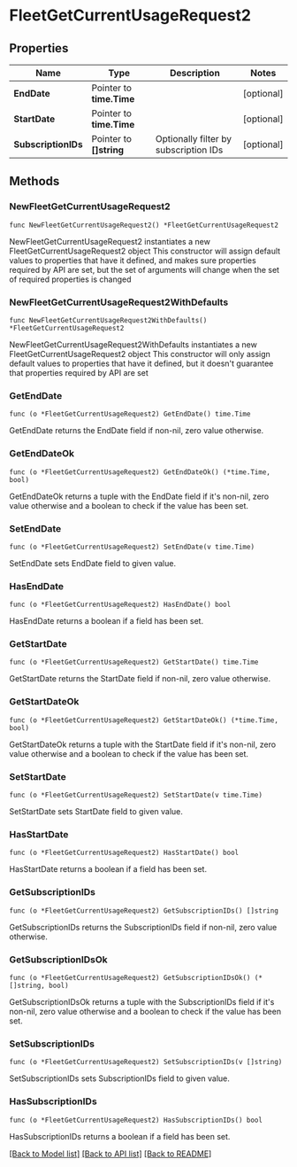 # FleetGetCurrentUsageRequest2

## Properties

Name | Type | Description | Notes
------------ | ------------- | ------------- | -------------
**EndDate** | Pointer to **time.Time** |  | [optional] 
**StartDate** | Pointer to **time.Time** |  | [optional] 
**SubscriptionIDs** | Pointer to **[]string** | Optionally filter by subscription IDs | [optional] 

## Methods

### NewFleetGetCurrentUsageRequest2

`func NewFleetGetCurrentUsageRequest2() *FleetGetCurrentUsageRequest2`

NewFleetGetCurrentUsageRequest2 instantiates a new FleetGetCurrentUsageRequest2 object
This constructor will assign default values to properties that have it defined,
and makes sure properties required by API are set, but the set of arguments
will change when the set of required properties is changed

### NewFleetGetCurrentUsageRequest2WithDefaults

`func NewFleetGetCurrentUsageRequest2WithDefaults() *FleetGetCurrentUsageRequest2`

NewFleetGetCurrentUsageRequest2WithDefaults instantiates a new FleetGetCurrentUsageRequest2 object
This constructor will only assign default values to properties that have it defined,
but it doesn't guarantee that properties required by API are set

### GetEndDate

`func (o *FleetGetCurrentUsageRequest2) GetEndDate() time.Time`

GetEndDate returns the EndDate field if non-nil, zero value otherwise.

### GetEndDateOk

`func (o *FleetGetCurrentUsageRequest2) GetEndDateOk() (*time.Time, bool)`

GetEndDateOk returns a tuple with the EndDate field if it's non-nil, zero value otherwise
and a boolean to check if the value has been set.

### SetEndDate

`func (o *FleetGetCurrentUsageRequest2) SetEndDate(v time.Time)`

SetEndDate sets EndDate field to given value.

### HasEndDate

`func (o *FleetGetCurrentUsageRequest2) HasEndDate() bool`

HasEndDate returns a boolean if a field has been set.

### GetStartDate

`func (o *FleetGetCurrentUsageRequest2) GetStartDate() time.Time`

GetStartDate returns the StartDate field if non-nil, zero value otherwise.

### GetStartDateOk

`func (o *FleetGetCurrentUsageRequest2) GetStartDateOk() (*time.Time, bool)`

GetStartDateOk returns a tuple with the StartDate field if it's non-nil, zero value otherwise
and a boolean to check if the value has been set.

### SetStartDate

`func (o *FleetGetCurrentUsageRequest2) SetStartDate(v time.Time)`

SetStartDate sets StartDate field to given value.

### HasStartDate

`func (o *FleetGetCurrentUsageRequest2) HasStartDate() bool`

HasStartDate returns a boolean if a field has been set.

### GetSubscriptionIDs

`func (o *FleetGetCurrentUsageRequest2) GetSubscriptionIDs() []string`

GetSubscriptionIDs returns the SubscriptionIDs field if non-nil, zero value otherwise.

### GetSubscriptionIDsOk

`func (o *FleetGetCurrentUsageRequest2) GetSubscriptionIDsOk() (*[]string, bool)`

GetSubscriptionIDsOk returns a tuple with the SubscriptionIDs field if it's non-nil, zero value otherwise
and a boolean to check if the value has been set.

### SetSubscriptionIDs

`func (o *FleetGetCurrentUsageRequest2) SetSubscriptionIDs(v []string)`

SetSubscriptionIDs sets SubscriptionIDs field to given value.

### HasSubscriptionIDs

`func (o *FleetGetCurrentUsageRequest2) HasSubscriptionIDs() bool`

HasSubscriptionIDs returns a boolean if a field has been set.


[[Back to Model list]](../README.md#documentation-for-models) [[Back to API list]](../README.md#documentation-for-api-endpoints) [[Back to README]](../README.md)


